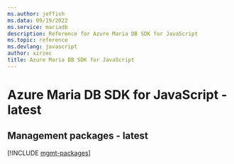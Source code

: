 ```yaml
---
ms.author: jeffish
ms.data: 09/19/2022
ms.service: mariadb
description: Reference for Azure Maria DB SDK for JavaScript
ms.topic: reference
ms.devlang: javascript
author: xirzec
title: Azure Maria DB SDK for JavaScript
---
```

# Azure Maria DB SDK for JavaScript - latest

## Management packages - latest
[!INCLUDE [mgmt-packages](maria-db-mgmt-index.md)]